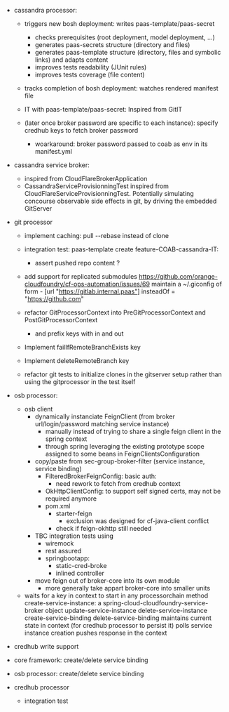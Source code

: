    
- cassandra processor: 
    - triggers new bosh deployment: writes paas-template/paas-secret
        - checks prerequisites (root deployment, model deployment, ...)
        - generates paas-secrets structure (directory and files)
        - generates paas-template structure (directory, files and symbolic links) and adapts content
        - improves tests readability (JUnit rules)
        - improves tests coverage (file content)
    
    - tracks completion of bosh deployment: watches rendered manifest file 
    - IT with paas-template/paas-secret: Inspired from GitIT
    - (later once broker password are specific to each instance): specify credhub keys to fetch broker password 
       - woarkaround: broker password passed to coab as env in its manifest.yml

- cassandra service broker:
    - inspired from CloudFlareBrokerApplication
    - CassandraServiceProvisionningTest inspired from CloudFlareServiceProvisionningTest. Potentially simulating concourse observable side effects in git, by driving the embedded GitServer

- git processor
    - implement caching:
        pull --rebase instead of clone

    - integration test: paas-template create feature-COAB-cassandra-IT:
        - assert pushed repo content ?

    - add support for replicated submodules https://github.com/orange-cloudfoundry/cf-ops-automation/issues/69 maintain a ~/.giconfig of form
             - [url "https://gitlab.internal.paas"]
                   insteadOf = "https://github.com"  
    - refactor GitProcessorContext into PreGitProcessorContext and PostGitProcessorContext
        - and prefix keys with in and out
    - Implement failIfRemoteBranchExists key
    - Implement deleteRemoteBranch key
   
   
    - refactor git tests to initialize clones in the gitserver setup rather than using the gitprocessor in the test itself

- osb processor: 
    - osb client
        - dynamically instanciate FeignClient (from broker url/login/password matching service instance) 
            - manually instead of trying to share a single feign client in the spring context
            - through spring leveraging the existing prototype scope assigned to some beans in FeignClientsConfiguration 
        - copy/paste from sec-group-broker-filter (service instance, service binding) 
            - FilteredBrokerFeignConfig: basic auth: 
                - need rework to fetch from credhub context
            - OkHttpClientConfig: to support self signed certs, may not be required anymore
            - pom.xml
                -  starter-feign
                    - exclusion was designed for cf-java-client conflict 
                - check if feign-okhttp still needed
        - TBC integration tests using
            - wiremock
            - rest assured
            - springbootapp: 
               - static-cred-broke
               - inlined controller
        - move feign out of broker-core into its own module
           - more generally take appart broker-core into smaller units
    - waits for a key in context to start in any processorchain method 
        create-service-instance: a spring-cloud-cloudfoundry-service-broker object 
        update-service-instance 
        delete-service-instance 
        create-service-binding 
        delete-service-binding 
        maintains current state in context (for credhub processor to persist it) 
        polls service instance creation 
        pushes response in the context

     
- credhub write support


- core framework: create/delete service binding 

- osb processor: create/delete service binding

- credhub processor
    - integration test

